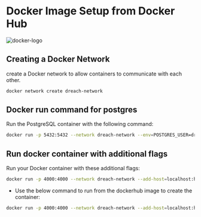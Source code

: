 # Docker Image Setup from Docker Hub

<!-- Center alignment using HTML comments -->

![docker-logo](https://www.docker.com/app/uploads/2023/08/logo-guide-logos-1.svg)

## Creating a Docker Network

create a Docker network to allow containers to communicate with each other.

```bash
docker network create dreach-network
```

## Docker run command for postgres

Run the PostgreSQL container with the following command:

```bash
docker run -p 5432:5432 --network dreach-network --env=POSTGRES_USER=dreachBackend --env=POSTGRES_PASSWORD=dreachBackend123 --env=POSTGRES_DB=dreach --add-host=localhost:host-gateway --name dreach-postgres sudsarkar13/dreach-backend:postgres
```

## Run docker container with additional flags

Run your Docker container with these additional flags:

```bash
docker run -p 4000:4000 --network dreach-network --add-host=localhost:host-gateway dreach-server
```

- Use the below command to run from the dockerhub image to create the container:

```bash
docker run -p 4000:4000 --network dreach-network --add-host=localhost:host-gateway --name dreach-server sudsarkar13/dreach-backend:dreach-server
```
